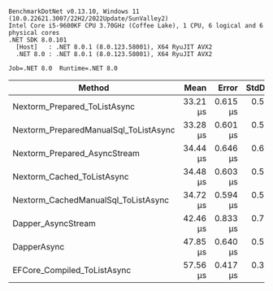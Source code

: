```

BenchmarkDotNet v0.13.10, Windows 11 (10.0.22621.3007/22H2/2022Update/SunValley2)
Intel Core i5-9600KF CPU 3.70GHz (Coffee Lake), 1 CPU, 6 logical and 6 physical cores
.NET SDK 8.0.101
  [Host]   : .NET 8.0.1 (8.0.123.58001), X64 RyuJIT AVX2
  .NET 8.0 : .NET 8.0.1 (8.0.123.58001), X64 RyuJIT AVX2

Job=.NET 8.0  Runtime=.NET 8.0  

```
| Method                                | Mean     | Error    | StdDev   | Gen0   | Gen1   | Allocated |
|-------------------------------------- |---------:|---------:|---------:|-------:|-------:|----------:|
| Nextorm_Prepared_ToListAsync          | 33.21 μs | 0.615 μs | 0.575 μs | 0.3052 |      - |   1.66 KB |
| Nextorm_PreparedManualSql_ToListAsync | 33.28 μs | 0.601 μs | 0.562 μs | 0.3052 |      - |   1.66 KB |
| Nextorm_Prepared_AsyncStream          | 34.44 μs | 0.646 μs | 0.634 μs | 0.3052 |      - |   1.63 KB |
| Nextorm_Cached_ToListAsync            | 34.48 μs | 0.603 μs | 0.564 μs | 0.4883 |      - |   2.34 KB |
| Nextorm_CachedManualSql_ToListAsync   | 34.72 μs | 0.594 μs | 0.556 μs | 0.4883 |      - |   2.46 KB |
| Dapper_AsyncStream                    | 42.46 μs | 0.833 μs | 0.779 μs | 0.3662 |      - |    1.8 KB |
| DapperAsync                           | 47.85 μs | 0.640 μs | 0.599 μs | 0.3662 |      - |   1.88 KB |
| EFCore_Compiled_ToListAsync           | 57.56 μs | 0.417 μs | 0.348 μs | 1.5259 | 0.4883 |   7.19 KB |
